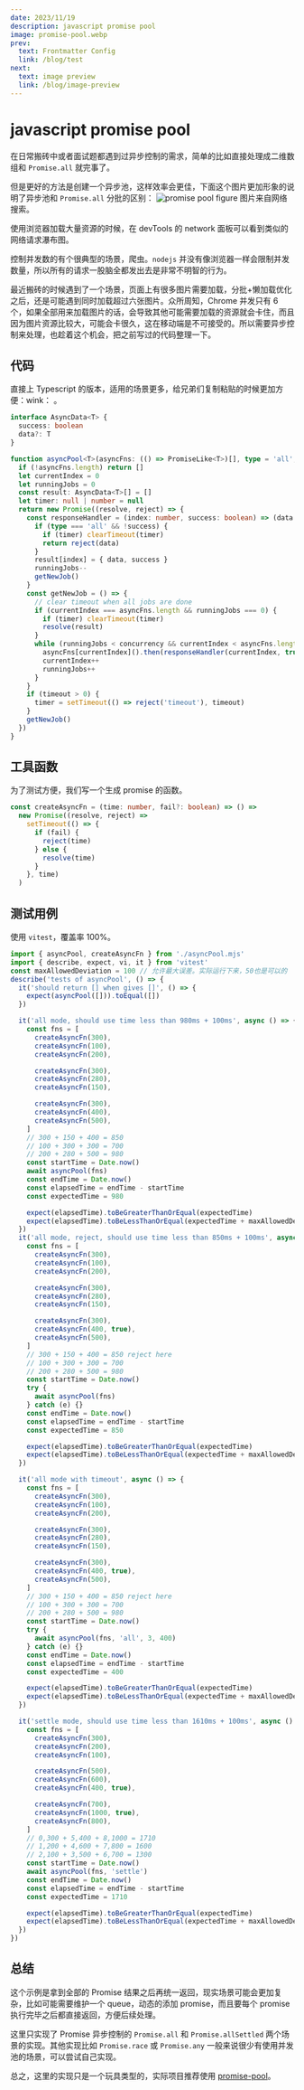 ```yaml
---
date: 2023/11/19
description: javascript promise pool
image: promise-pool.webp
prev:
  text: Frontmatter Config
  link: /blog/test
next:
  text: image preview
  link: /blog/image-preview
---
```


# javascript promise pool

在日常搬砖中或者面试题都遇到过异步控制的需求，简单的比如直接处理成二维数组和 `Promise.all` 就完事了。

但是更好的方法是创建一个异步池，这样效率会更佳，下面这个图片更加形象的说明了异步池和 `Promise.all` 分批的区别：
![promise pool figure](./images/promise-pool.webp)
图片来自网络搜索。

使用浏览器加载大量资源的时候，在 devTools 的 network 面板可以看到类似的网络请求瀑布图。

控制并发数的有个很典型的场景，爬虫。`nodejs` 并没有像浏览器一样会限制并发数量，所以所有的请求一股脑全都发出去是非常不明智的行为。

最近搬砖的时候遇到了一个场景，页面上有很多图片需要加载，分批+懒加载优化之后，还是可能遇到同时加载超过六张图片。众所周知，Chrome 并发只有 6 个，如果全部用来加载图片的话，会导致其他可能需要加载的资源就会卡住，而且因为图片资源比较大，可能会卡很久，这在移动端是不可接受的。所以需要异步控制来处理，也趁着这个机会，把之前写过的代码整理一下。

<!-- more -->

## 代码

直接上 Typescript 的版本，适用的场景更多，给兄弟们复制粘贴的时候更加方便：wink： 。

```typescript
interface AsyncData<T> {
  success: boolean
  data?: T
}

function asyncPool<T>(asyncFns: (() => PromiseLike<T>)[], type = 'all', concurrency = 3, timeout = 0) {
  if (!asyncFns.length) return []
  let currentIndex = 0
  let runningJobs = 0
  const result: AsyncData<T>[] = []
  let timer: null | number = null
  return new Promise((resolve, reject) => {
    const responseHandler = (index: number, success: boolean) => (data: T) => {
      if (type === 'all' && !success) {
        if (timer) clearTimeout(timer)
        return reject(data)
      }
      result[index] = { data, success }
      runningJobs--
      getNewJob()
    }
    const getNewJob = () => {
      // clear timeout when all jobs are done
      if (currentIndex === asyncFns.length && runningJobs === 0) {
        if (timer) clearTimeout(timer)
        resolve(result)
      }
      while (runningJobs < concurrency && currentIndex < asyncFns.length) {
        asyncFns[currentIndex]().then(responseHandler(currentIndex, true), responseHandler(currentIndex, false))
        currentIndex++
        runningJobs++
      }
    }
    if (timeout > 0) {
      timer = setTimeout(() => reject('timeout'), timeout)
    }
    getNewJob()
  })
}
```

## 工具函数

为了测试方便，我们写一个生成 promise 的函数。

```typescript
const createAsyncFn = (time: number, fail?: boolean) => () =>
  new Promise((resolve, reject) =>
    setTimeout(() => {
      if (fail) {
        reject(time)
      } else {
        resolve(time)
      }
    }, time)
  )
```

## 测试用例

使用 `vitest`，覆盖率 100%。

```javascript
import { asyncPool, createAsyncFn } from './asyncPool.mjs'
import { describe, expect, vi, it } from 'vitest'
const maxAllowedDeviation = 100 // 允许最大误差。实际运行下来，50也是可以的
describe('tests of asyncPool', () => {
  it('should return [] when gives []', () => {
    expect(asyncPool([])).toEqual([])
  })

  it('all mode, should use time less than 980ms + 100ms', async () => {
    const fns = [
      createAsyncFn(300),
      createAsyncFn(100),
      createAsyncFn(200),

      createAsyncFn(300),
      createAsyncFn(280),
      createAsyncFn(150),

      createAsyncFn(300),
      createAsyncFn(400),
      createAsyncFn(500),
    ]
    // 300 + 150 + 400 = 850
    // 100 + 300 + 300 = 700
    // 200 + 280 + 500 = 980
    const startTime = Date.now()
    await asyncPool(fns)
    const endTime = Date.now()
    const elapsedTime = endTime - startTime
    const expectedTime = 980

    expect(elapsedTime).toBeGreaterThanOrEqual(expectedTime)
    expect(elapsedTime).toBeLessThanOrEqual(expectedTime + maxAllowedDeviation)
  })
  it('all mode, reject, should use time less than 850ms + 100ms', async () => {
    const fns = [
      createAsyncFn(300),
      createAsyncFn(100),
      createAsyncFn(200),

      createAsyncFn(300),
      createAsyncFn(280),
      createAsyncFn(150),

      createAsyncFn(300),
      createAsyncFn(400, true),
      createAsyncFn(500),
    ]
    // 300 + 150 + 400 = 850 reject here
    // 100 + 300 + 300 = 700
    // 200 + 280 + 500 = 980
    const startTime = Date.now()
    try {
      await asyncPool(fns)
    } catch (e) {}
    const endTime = Date.now()
    const elapsedTime = endTime - startTime
    const expectedTime = 850

    expect(elapsedTime).toBeGreaterThanOrEqual(expectedTime)
    expect(elapsedTime).toBeLessThanOrEqual(expectedTime + maxAllowedDeviation)
  })

  it('all mode with timeout', async () => {
    const fns = [
      createAsyncFn(300),
      createAsyncFn(100),
      createAsyncFn(200),

      createAsyncFn(300),
      createAsyncFn(280),
      createAsyncFn(150),

      createAsyncFn(300),
      createAsyncFn(400, true),
      createAsyncFn(500),
    ]
    // 300 + 150 + 400 = 850 reject here
    // 100 + 300 + 300 = 700
    // 200 + 280 + 500 = 980
    const startTime = Date.now()
    try {
      await asyncPool(fns, 'all', 3, 400)
    } catch (e) {}
    const endTime = Date.now()
    const elapsedTime = endTime - startTime
    const expectedTime = 400

    expect(elapsedTime).toBeGreaterThanOrEqual(expectedTime)
    expect(elapsedTime).toBeLessThanOrEqual(expectedTime + maxAllowedDeviation)
  })

  it('settle mode, should use time less than 1610ms + 100ms', async () => {
    const fns = [
      createAsyncFn(300),
      createAsyncFn(200),
      createAsyncFn(100),

      createAsyncFn(500),
      createAsyncFn(600),
      createAsyncFn(400, true),

      createAsyncFn(700),
      createAsyncFn(1000, true),
      createAsyncFn(800),
    ]
    // 0,300 + 5,400 + 8,1000 = 1710
    // 1,200 + 4,600 + 7,800 = 1600
    // 2,100 + 3,500 + 6,700 = 1300
    const startTime = Date.now()
    await asyncPool(fns, 'settle')
    const endTime = Date.now()
    const elapsedTime = endTime - startTime
    const expectedTime = 1710

    expect(elapsedTime).toBeGreaterThanOrEqual(expectedTime)
    expect(elapsedTime).toBeLessThanOrEqual(expectedTime + maxAllowedDeviation)
  })
})
```

## 总结

这个示例是拿到全部的 Promise 结果之后再统一返回，现实场景可能会更加复杂，比如可能需要维护一个 queue，动态的添加 promise，而且要每个 promise 执行完毕之后都直接返回，方便后续处理。

这里只实现了 Promise 异步控制的 `Promise.all` 和 `Promise.allSettled` 两个场景的实现。其他实现比如 `Promise.race` 或 `Promise.any` 一般来说很少有使用并发池的场景，可以尝试自己实现。

总之，这里的实现只是一个玩具类型的，实际项目推荐使用 [promise-pool](https://superchargejs.com/docs/3.x/promise-pool)。
